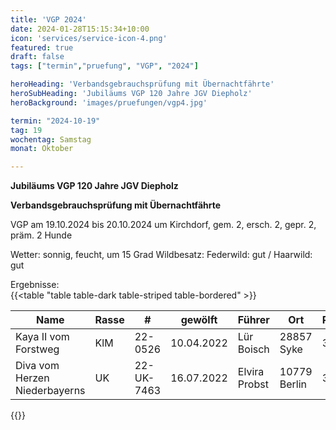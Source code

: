 ```yaml
---
title: 'VGP 2024'
date: 2024-01-28T15:15:34+10:00
icon: 'services/service-icon-4.png'
featured: true
draft: false
tags: ["termin","pruefung", "VGP", "2024"]

heroHeading: 'Verbandsgebrauchsprüfung mit Übernachtfährte'
heroSubHeading: 'Jubiläums VGP 120 Jahre JGV Diepholz'
heroBackground: 'images/pruefungen/vgp4.jpg'

termin: "2024-10-19"
tag: 19
wochentag: Samstag
monat: Oktober

---
```


**Jubiläums VGP 120 Jahre JGV Diepholz**

**Verbandsgebrauchsprüfung mit Übernachtfährte**

VGP am 19.10.2024 bis 20.10.2024 um Kirchdorf, gem. 2, ersch. 2, gepr. 2, präm. 2 Hunde

Wetter: sonnig, feucht, um 15 Grad  Wildbesatz: Federwild: gut / Haarwild: gut

Ergebnisse:  
{{<table "table table-dark table-striped table-bordered" >}}

  | Name | Rasse | # | gewölft | Führer | Ort | Punkte | Preis | Laut |
  | ---- | ----- |-|-------|------|---|------|----|----|
|Kaya II vom Forstweg| KlM| 22-0526| 10.04.2022|Lür Boisch| 28857 Syke| 334| I. | fragl.|
|Diva vom Herzen Niederbayerns| UK| 22-UK-7463| 16.07.2022|Elvira Probst| 10779 Berlin| 324| I.| laut|

{{</table>}}